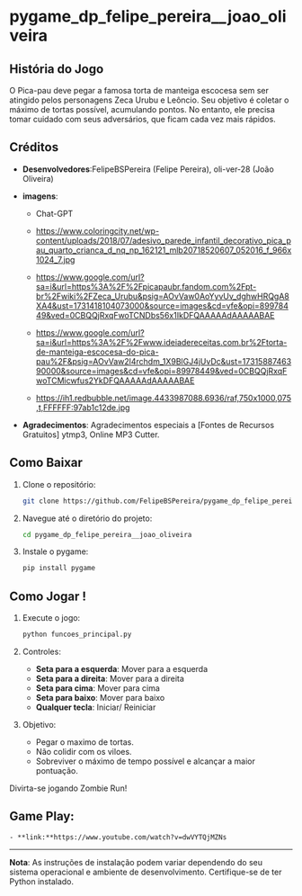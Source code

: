 # pygame_dp_felipe_pereira__joao_oliveira



## História do Jogo

O Pica-pau deve pegar a famosa torta de manteiga escocesa sem ser atingido pelos personagens Zeca Urubu e Leôncio. Seu objetivo é coletar o máximo de tortas possível, acumulando pontos. No entanto, ele precisa tomar cuidado com seus adversários, que ficam cada vez mais rápidos.

## Créditos

- **Desenvolvedores**:FelipeBSPereira (Felipe Pereira), oli-ver-28 (João Oliveira)
- **imagens**: 
    - Chat-GPT
    
    - https://www.coloringcity.net/wp-content/uploads/2018/07/adesivo_parede_infantil_decorativo_pica_pau_quarto_crianca_d_nq_np_162121_mlb20718520607_052016_f_966x1024_7.jpg
    
    - https://www.google.com/url?sa=i&url=https%3A%2F%2Fpicapaubr.fandom.com%2Fpt-br%2Fwiki%2FZeca_Urubu&psig=AOvVaw0AoYyvUv_dghwHRQgA8XA4&ust=1731418104073000&source=images&cd=vfe&opi=89978449&ved=0CBQQjRxqFwoTCNDbs56x1IkDFQAAAAAdAAAAABAE

    - https://www.google.com/url?sa=i&url=https%3A%2F%2Fwww.ideiadereceitas.com.br%2Ftorta-de-manteiga-escocesa-do-pica-pau%2F&psig=AOvVaw2l4rchdm_1X9BlGJ4jUvDc&ust=1731588746390000&source=images&cd=vfe&opi=89978449&ved=0CBQQjRxqFwoTCMicwfus2YkDFQAAAAAdAAAAABAE

    - https://ih1.redbubble.net/image.4433987088.6936/raf,750x1000,075,t,FFFFFF:97ab1c12de.jpg

- **Agradecimentos**: Agradecimentos especiais a [Fontes de Recursos Gratuitos] ytmp3, Online MP3 Cutter.

## Como Baixar

1. Clone o repositório:
    ```sh
    git clone https://github.com/FelipeBSPereira/pygame_dp_felipe_pereira__joao_oliveira
    ```
2. Navegue até o diretório do projeto:
    ```sh
    cd pygame_dp_felipe_pereira__joao_oliveira
    ```
3. Instale o pygame:
    ```sh
    pip install pygame
    ```

## Como Jogar !

1. Execute o jogo:
    ```sh
    python funcoes_principal.py
    ```

2. Controles:
    - **Seta para a esquerda**: Mover para a esquerda
    - **Seta para a direita**: Mover para a direita
    - **Seta para cima**: Mover para cima
    - **Seta para baixo**: Mover para baixo
    - **Qualquer tecla**: Iniciar/ Reiniciar

3. Objetivo:
    - Pegar o maximo de tortas.
    - Não colidir com os viloes.
    - Sobreviver o máximo de tempo possível e alcançar a maior pontuação.

Divirta-se jogando Zombie Run!
## Game Play: 
    - **link:**https://www.youtube.com/watch?v=dwVYTQjMZNs

---

**Nota**: As instruções de instalação podem variar dependendo do seu sistema operacional e ambiente de desenvolvimento. Certifique-se de ter Python instalado.

